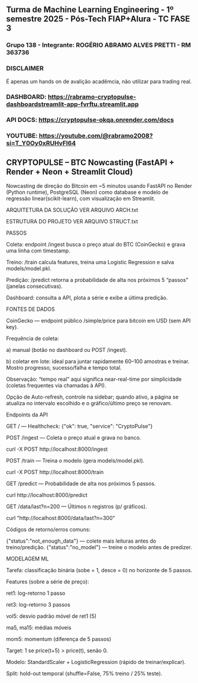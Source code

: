 ## Turma de Machine Learning Engineering - 1º semestre 2025 - Pós-Tech FIAP+Alura - TC FASE 3

### Grupo 138 - Integrante: ROGÉRIO ABRAMO ALVES PRETTI - RM 363736

### DISCLAIMER 
É apenas um hands on de avalição acadêmcia, não utilizar para trading real. 

### DASHBOARD: https://rabramo-cryptopulse-dashboardstreamlit-app-fvrftu.streamlit.app
### API DOCS: https://cryptopulse-okqa.onrender.com/docs
### YOUTUBE: https://youtube.com/@rabramo2008?si=T_Y0Oy0xRUHvFl64

## CRYPTOPULSE – BTC Nowcasting (FastAPI + Render + Neon + Streamlit Cloud)

Nowcasting de direção do Bitcoin em ~5 minutos usando FastAPI no Render (Python runtime), PostgreSQL (Neon) como database e modelo de regressão linear(scikit-learn), com visualização em Streamlit.

ARQUITETURA DA SOLUÇÃO VER ARQUIVO ARCH.txt

ESTRUTURA DO PROJETO VER ARQUIVO STRUCT.txt

PASSOS

Coleta: endpoint /ingest busca o preço atual do BTC (CoinGecko) e grava uma linha com timestamp.

Treino: /train calcula features, treina uma Logistic Regression e salva models/model.pkl.

Predição: /predict retorna a probabilidade de alta nos próximos 5 “passos” (janelas consecutivas).

Dashboard: consulta a API, plota a série e exibe a última predição.

FONTES DE DADOS

CoinGecko — endpoint público /simple/price para bitcoin em USD (sem API key).

Frequência de coleta: 

a) manual (botão no dashboard ou POST /ingest). 

b) coletar em lote: ideal para juntar rapidamente 60–100 amostras e treinar. Mostro progresso, sucesso/falha e tempo total.

Observação: “tempo real” aqui significa near-real-time por simplicidade (coletas frequentes via chamadas à API).

Opção de Auto-refresh, controle na sidebar; quando ativo, a página se atualiza no intervalo escolhido e o gráfico/último preço se renovam.

Endpoints da API

GET / — Healthcheck:
{"ok": true, "service": "CryptoPulse"}

POST /ingest — Coleta o preço atual e grava no banco.

curl -X POST http://localhost:8000/ingest

POST /train — Treina o modelo (gera models/model.pkl).

curl -X POST http://localhost:8000/train

GET /predict — Probabilidade de alta nos próximos 5 passos.

curl http://localhost:8000/predict

GET /data/last?n=200 — Últimos n registros (p/ gráficos).

curl "http://localhost:8000/data/last?n=300"

Códigos de retorno/erros comuns:

{"status":"not_enough_data"} — colete mais leituras antes do treino/predição.
{"status":"no_model"} — treine o modelo antes de predizer.

MODELAGEM ML

Tarefa: classificação binária (sobe = 1, desce = 0) no horizonte de 5 passos.

Features (sobre a série de preço):

ret1: log-retorno 1 passo

ret3: log-retorno 3 passos

vol5: desvio padrão móvel de ret1 (5)

ma5, ma15: médias móveis

mom5: momentum (diferença de 5 passos)

Target: 1 se price(t+5) > price(t), senão 0.

Modelo: StandardScaler + LogisticRegression (rápido de treinar/explicar).

Split: hold-out temporal (shuffle=False, 75% treino / 25% teste).

